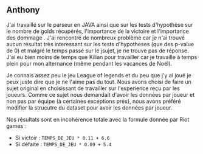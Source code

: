 ## Anthony

J'ai travaillé sur le parseur en JAVA ainsi que sur les tests d'hypothèse sur le nombre de golds récupérés, l'importance de la victoire et l'importance des dommage <!-- A completer -->. J'ai rencontré de nombreux problème car je n'ai trouvé aucun résultat très interessant sur les tests d'hypotheses (que des p-value de 0) et malgré le temps passé sur le jsujet, je ne trouve pas de réponse. J'ai eu bien moins de temps que Kilian pour travailler car je travaille à temps plein pour mon alternance (même pendant les vacances de Noël). 

Je connais assez peu le jeu League of legends et du peu que j'y ai joué je peux juste dire que je ne l'aime pas du tout. Nous avons choisi de faire un sujet original en choisissant de travailler sur l'experience reçu par les joueurs. Comme ce sujet nous demandait d'avoir les données par joueur et non pas par équipe (à certaines exceptions près), nous avons préféré modifier la strucutre du dataset pour avoir les données par joueur. 

Nos résultats sont en incohérence totale avec la formule donnée par Riot games :

- Si victoir : `TEMPS_DE_JEU * 0.11 + 6.6`
- Si défaite : `TEMPS_DE_JEU * 0.09 + 5.4`